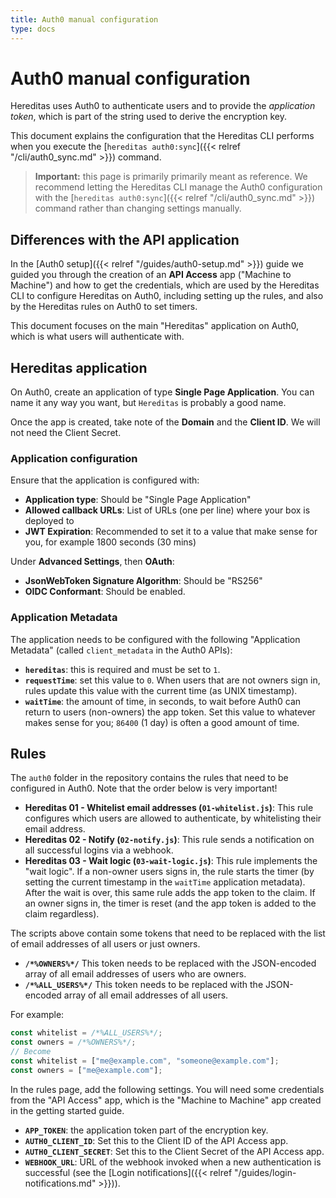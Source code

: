 ```yaml
---
title: Auth0 manual configuration
type: docs
---
```


# Auth0 manual configuration

Hereditas uses Auth0 to authenticate users and to provide the *application token*, which is part of the string used to derive the encryption key.

This document explains the configuration that the Hereditas CLI performs when you execute the [`hereditas auth0:sync`]({{< relref "/cli/auth0_sync.md" >}}) command.

> **Important:** this page is primarily primarily meant as reference. We recommend letting the Hereditas CLI manage the Auth0 configuration with the [`hereditas auth0:sync`]({{< relref "/cli/auth0_sync.md" >}}) command rather than changing settings manually.

## Differences with the API application

In the [Auth0 setup]({{< relref "/guides/auth0-setup.md" >}}) guide we guided you through the creation of an **API Access** app ("Machine to Machine") and how to get the credentials, which are used by the Hereditas CLI to configure Hereditas on Auth0, including setting up the rules, and also by the Hereditas rules on Auth0 to set timers.

This document focuses on the main "Hereditas" application on Auth0, which is what users will authenticate with.

## Hereditas application

On Auth0, create an application of type **Single Page Application**. You can name it any way you want, but `Hereditas` is probably a good name.

Once the app is created, take note of the **Domain** and the **Client ID**. We will not need the Client Secret.

### Application configuration

Ensure that the application is configured with:

- **Application type**: Should be "Single Page Application"
- **Allowed callback URLs**: List of URLs (one per line) where your box is deployed to
- **JWT Expiration**: Recommended to set it to a value that make sense for you, for example 1800 seconds (30 mins)

Under **Advanced Settings**, then **OAuth**:

- **JsonWebToken Signature Algorithm**: Should be "RS256"
- **OIDC Conformant**: Should be enabled.

### Application Metadata

The application needs to be configured with the following "Application Metadata" (called `client_metadata` in the Auth0 APIs):

- **`hereditas`**: this is required and must be set to `1`.
- **`requestTime`**: set this value to `0`. When users that are not owners sign in, rules update this value with the current time (as UNIX timestamp).
- **`waitTime`**: the amount of time, in seconds, to wait before Auth0 can return to users (non-owners) the app token. Set this value to whatever makes sense for you; `86400` (1 day) is often a good amount of time.

## Rules

The `auth0` folder in the repository contains the rules that need to be configured in Auth0. Note that the order below is very important!

- **Hereditas 01 - Whitelist email addresses (`01-whitelist.js`)**: This rule configures which users are allowed to authenticate, by whitelisting their email address.
- **Hereditas 02 - Notify (`02-notify.js`)**: This rule sends a notification on all successful logins via a webhook.
- **Hereditas 03 - Wait logic (`03-wait-logic.js`)**: This rule implements the "wait logic". If a non-owner users signs in, the rule starts the timer (by setting the current timestamp in the `waitTime` application metadata). After the wait is over, this same rule adds the app token to the claim. If an owner signs in, the timer is reset (and the app token is added to the claim regardless).

The scripts above contain some tokens that need to be replaced with the list of email addresses of all users or just owners.

- **`/*%OWNERS%*/`** This token needs to be replaced with the JSON-encoded array of all email addresses of users who are owners.
- **`/*%ALL_USERS%*/`** This token needs to be replaced with the JSON-encoded array of all email addresses of all users.

For example:

````js
const whitelist = /*%ALL_USERS%*/;
const owners = /*%OWNERS%*/;
// Become
const whitelist = ["me@example.com", "someone@example.com"];
const owners = ["me@example.com"];
````

In the rules page, add the following settings. You will need some credentials from the "API Access" app, which is the "Machine to Machine" app created in the getting started guide.

- **`APP_TOKEN`**: the application token part of the encryption key.
- **`AUTH0_CLIENT_ID`**: Set this to the Client ID of the API Access app.
- **`AUTH0_CLIENT_SECRET`**: Set this to the Client Secret of the API Access app.
- **`WEBHOOK_URL`**: URL of the webhook invoked when a new authentication is successful (see the [Login notifications]({{< relref "/guides/login-notifications.md" >}})).

